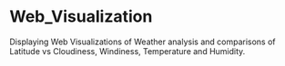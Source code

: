 # Web_Visualization

Displaying Web Visualizations of Weather analysis and comparisons of Latitude vs Cloudiness, Windiness, Temperature and Humidity.